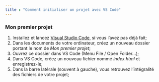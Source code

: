 ```yaml
---
title : "Comment initialiser un projet avec VS Code"
---
```


### Mon premier projet

1. Installez et lancez [Visual Studio Code](https://code.visualstudio.com/), si vous l’avez pas déjà fait;
2. Dans les documents de votre ordinateur, créez un nouveau dossier portant le nom de *Mon premier projet*;
3. Ouvrez ce dossier dans VS Code (Menu File / Open Folder…);
4. Dans VS Code, créez un nouveau fichier nommé *index.html* et enregistrez-le;
5. Dans la barre latérale (souvent à gauche), vous retrouvez l’intégralité des fichiers de votre projet;